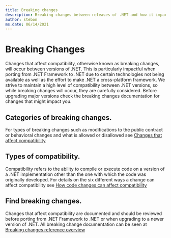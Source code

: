 ```yaml
---
title: Breaking changes
description: Breaking changes between releases of .NET and how it impacts compatibility.
author: stebon
ms.date: 06/14/2021
---
```

# Breaking Changes

Changes that affect compatibility, otherwise known as breaking changes, will occur between versions of .NET. This is particularly impactful when porting from .NET Framework to .NET due to certain technologies not being available as well as the effort to make .NET a cross-platform framework.
We strive to maintain a high level of compatibility between .NET versions, so while breaking changes will occur, they are carefully considered.
Before upgrading major versions check the breaking changes documentation for changes that might impact you.

## Categories of breaking changes.

For types of breaking changes such as modifications to the public contract or behavioral changes and what is allowed or disallowed see [Changes that affect compatibility](../compatibility/index.md)

## Types of compatibility.

Compatibility refers to the ability to compile or execute code on a version of a .NET implementation other than the one with which the code was originally developed. For details on the six different ways a change can affect compatibility see [How code changes can affect compatibility](../compatibility/categories.md)

## Find breaking changes.

Changes that affect compatibility are documented and should be reviewed before porting from .NET Framework to .NET or when upgrading to a newer version of .NET.
All breaking change documentation can be seen at [Breaking changes reference overview](../compatibility/breaking-changes.md)
